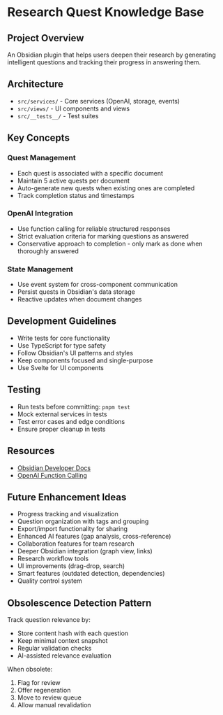 # Research Quest Knowledge Base

## Project Overview

An Obsidian plugin that helps users deepen their research by generating intelligent questions and tracking their progress in answering them.

## Architecture

- `src/services/` - Core services (OpenAI, storage, events)
- `src/views/` - UI components and views
- `src/__tests__/` - Test suites

## Key Concepts

### Quest Management

- Each quest is associated with a specific document
- Maintain 5 active quests per document
- Auto-generate new quests when existing ones are completed
- Track completion status and timestamps

### OpenAI Integration

- Use function calling for reliable structured responses
- Strict evaluation criteria for marking questions as answered
- Conservative approach to completion - only mark as done when thoroughly answered

### State Management

- Use event system for cross-component communication
- Persist quests in Obsidian's data storage
- Reactive updates when document changes

## Development Guidelines

- Write tests for core functionality
- Use TypeScript for type safety
- Follow Obsidian's UI patterns and styles
- Keep components focused and single-purpose
- Use Svelte for UI components

## Testing

- Run tests before committing: `pnpm test`
- Mock external services in tests
- Test error cases and edge conditions
- Ensure proper cleanup in tests

## Resources

- [Obsidian Developer Docs](https://docs.obsidian.md/Home)
- [OpenAI Function Calling](https://platform.openai.com/docs/guides/function-calling)

## Future Enhancement Ideas

- Progress tracking and visualization
- Question organization with tags and grouping
- Export/import functionality for sharing
- Enhanced AI features (gap analysis, cross-reference)
- Collaboration features for team research
- Deeper Obsidian integration (graph view, links)
- Research workflow tools
- UI improvements (drag-drop, search)
- Smart features (outdated detection, dependencies)
- Quality control system

## Obsolescence Detection Pattern

Track question relevance by:
- Store content hash with each question
- Keep minimal context snapshot
- Regular validation checks
- AI-assisted relevance evaluation

When obsolete:
1. Flag for review
2. Offer regeneration
3. Move to review queue
4. Allow manual revalidation
